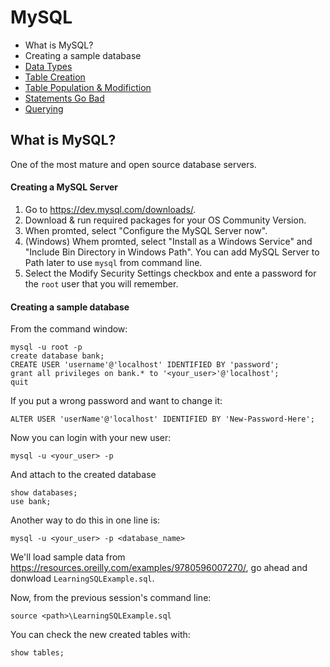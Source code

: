 # MySQL

* What is MySQL?
* Creating a sample database
* [Data Types](./data-types)
* [Table Creation](./table-creation)
* [Table Population & Modifiction](./table-operations)
* [Statements Go Bad](./statements-errors)
* [Querying](./querying)

## What is MySQL?

One of the most mature and open source database servers.

#### Creating a MySQL Server

1. Go to https://dev.mysql.com/downloads/.
2. Download & run required packages for your OS Community Version.
3. When promted, select "Configure the MySQL Server now".
4. (Windows) Whem promted, select "Install as a Windows Service" and "Include Bin Directory in Windows Path". You can add MySQL Server to Path later to use `mysql` from command line.
5. Select the Modify Security Settings checkbox and ente a password for the `root` user that you will remember.

#### Creating a sample database 

From the command window:

```
mysql -u root -p
create database bank;
CREATE USER 'username'@'localhost' IDENTIFIED BY 'password';
grant all privileges on bank.* to '<your_user>'@'localhost';
quit
```

If you put a wrong password and want to change it:

```
ALTER USER 'userName'@'localhost' IDENTIFIED BY 'New-Password-Here';
```

Now you can login with your new user:

```
mysql -u <your_user> -p
```

And attach to the created database

```
show databases;
use bank;
```

Another way to do this in one line is:

```
mysql -u <your_user> -p <database_name>
```

We'll load sample data from https://resources.oreilly.com/examples/9780596007270/, go ahead and donwload `LearningSQLExample.sql`.

Now, from the previous session's command line:

```
source <path>\LearningSQLExample.sql
```

You can check the new created tables with:

```
show tables;
```
